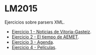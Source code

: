 # LM2015

Ejercicios sobre parsers XML.

- [Ejercicio 1 - Noticias de Vitoria-Gasteiz](./01_noticias/).
- [Ejercicio 2 - El tiempo de AEMET](./02_aemet/).
- [Ejercicio 3 - Agenda](./03_agenda/).
- [Ejercicio 4 - Películas](./04_peliculas/).
